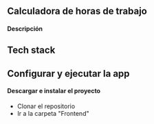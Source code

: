 ## Calculadora de horas de trabajo

#### Descripción

## Tech stack

## Configurar y ejecutar la app

#### Descargar e instalar el proyecto

- Clonar el repositorio
- Ir a la carpeta "Frontend"